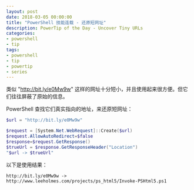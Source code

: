 ```yaml
---
layout: post
date: 2018-03-05 00:00:00
title: "PowerShell 技能连载 - 还原短网址"
description: PowerTip of the Day - Uncover Tiny URLs
categories:
- powershell
- tip
tags:
- powershell
- tip
- powertip
- series
---
```

类似 "http://bit.ly/e0Mw9w" 这样的网址十分短小，并且使用起来很方便。但它们往往屏蔽了原始的信息。

PowerShell 查找它们真实指向的地址，来还原短网址：

```powershell
$url = "http://bit.ly/e0Mw9w"

$request = [System.Net.WebRequest]::Create($url)
$request.AllowAutoRedirect=$false
$response=$request.GetResponse()
$trueUrl = $response.GetResponseHeader("Location")
"$url -> $trueUrl"
```

以下是使用结果：

    http://bit.ly/e0Mw9w -> http://www.leeholmes.com/projects/ps_html5/Invoke-PSHtml5.ps1


<!--本文国际来源：[Uncover Tiny URLs](http://community.idera.com/powershell/powertips/b/tips/posts/uncover-tiny-urls)-->
